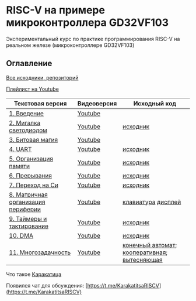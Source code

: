 # RISC-V на примере микроконтроллера GD32VF103

Экспериментальный курс по практике программирования RISC-V на реальном железе (микроконтроллере GD32VF103)

## Оглавление

[Все исходники, репозиторий](https://github.com/KarakatitsaRISCV/riscv-asm)

[Плейлист на Youtube](https://www.youtube.com/watch?v=ArJey3KuUyA&list=PLc7FYD_FgfqcgaWyrxhSr8cy2q23xCY3Q)

| Текстовая версия | Видеоверсия | Исходный код |
|------------------|-------------|--------------|
| [1. Введение](1.intro.md) | [Youtube](https://www.youtube.com/watch?v=ArJey3KuUyA&list=PLc7FYD_FgfqcgaWyrxhSr8cy2q23xCY3Q) | []() |
| [2. Мигалка светодиодом](2.blink.md) | [Youtube](https://www.youtube.com/watch?v=7UrrxNjqqf8&list=PLc7FYD_FgfqcgaWyrxhSr8cy2q23xCY3Q&index=2) | [исходник](https://github.com/KarakatitsaRISCV/riscv-asm/tree/main/1.blink) |
| [3. Битовая магия](3.bitmagic.md) | [Youtube](https://www.youtube.com/watch?v=uTbyINbwNvs&list=PLc7FYD_FgfqcgaWyrxhSr8cy2q23xCY3Q&index=3) | []() |
| [4. UART](4.uart.md) | [Youtube](https://www.youtube.com/watch?v=uZaMwdrY9Eo&list=PLc7FYD_FgfqcgaWyrxhSr8cy2q23xCY3Q&index=4) | [исходник](https://github.com/KarakatitsaRISCV/riscv-asm/tree/main/2.uart) |
| [5. Организация памяти](5.memory.md) | [Youtube](https://www.youtube.com/watch?v=ECqfoAc8lec&list=PLc7FYD_FgfqcgaWyrxhSr8cy2q23xCY3Q&index=5) | [исходник](https://github.com/KarakatitsaRISCV/riscv-asm/tree/main/3.memory) |
| [6. Прерывания](6.interrupts.md) | [Youtube](https://www.youtube.com/watch?v=OYTF6iVvZTo&list=PLc7FYD_FgfqcgaWyrxhSr8cy2q23xCY3Q&index=6) | [исходник](https://github.com/KarakatitsaRISCV/riscv-asm/tree/main/4.interrupt) |
| [7. Переход на Си](7.C.md) | [Youtube](https://www.youtube.com/watch?v=DDSGIknu4Ak&list=PLc7FYD_FgfqcgaWyrxhSr8cy2q23xCY3Q&index=7) | [исходник](https://github.com/KarakatitsaRISCV/riscv-asm/tree/main/5.C) |
| [8. Матричная организация периферии](8.matrix.md) | [Youtube](https://www.youtube.com/watch?v=HP7zUQoAAEQ&list=PLc7FYD_FgfqcgaWyrxhSr8cy2q23xCY3Q&index=8) | [клавиатура](https://github.com/KarakatitsaRISCV/riscv-asm/tree/main/6.matrix_kbd) [дисплей](https://github.com/KarakatitsaRISCV/riscv-asm/tree/main/7.matrix_led) |
| [9. Таймеры и тактирование](9.timers.md) | [Youtube](https://www.youtube.com/watch?v=8WR9gepvWAE&list=PLc7FYD_FgfqcgaWyrxhSr8cy2q23xCY3Q&index=9) | [исходник](https://github.com/KarakatitsaRISCV/riscv-asm/tree/main/8.timer) |
| [10. DMA](10.DMA.md) | [Youtube](https://www.youtube.com/watch?v=myDKs9CTM6k&list=PLc7FYD_FgfqcgaWyrxhSr8cy2q23xCY3Q&index=10) | [исходник](https://github.com/KarakatitsaRISCV/riscv-asm/tree/main/9.DMA) |
| [11. Многозадачность](11.multitask.md) | [Youtube](https://www.youtube.com/watch?v=Pb8y5IBaTto&list=PLc7FYD_FgfqcgaWyrxhSr8cy2q23xCY3Q&index=11) | [конечный автомат](https://github.com/KarakatitsaRISCV/riscv-asm/tree/main/10.Multitask_finite_state_machine); [кооперативная](https://github.com/KarakatitsaRISCV/riscv-asm/tree/main/11.Multitack_Cooperative); [вытесняющая](https://github.com/KarakatitsaRISCV/riscv-asm/tree/main/12.Multitask_preemptive) |

Что такое [Каракатица](Karakatitsa.md)

Появился чат для обсуждения: [https://t.me/KarakatitsaRISCV](https://t.me/KarakatitsaRISCV)